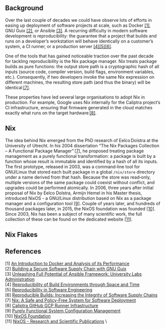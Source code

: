 ## Background

Over the last couple of decades we could have observe lots of efforts in easing up deployment of
software projects at scale, such as Docker [[1]](#1), GNU Guix [[2]](#2), or Ansible [[3]](#3).
A recurring difficulty in modern software development is reproducibility:
the guarantee that a project that builds and runs on a developer’s
workstation will behave identically on a customer’s system, a CI runner, or
a production server [[4]](#4)[[5]](#5)[[6]](#6).

One of the tools that has gained noticeable traction over the past decade
for tackling reproducibility is the Nix package manager. Nix treats package
builds as pure functions: the output store path is a cryptographic hash of
all inputs (source code, compiler version, build flags, environment
variables, etc.). Consequently, if two developers invoke the same Nix
expression on different machines, the resulting store path (and thus the
binary) will be identical [[7]](#7).

These properties have led several large organisations to adopt Nix in
production. For example, Google uses Nix internally for the Caliptra
project’s CI infrastructure, ensuring that firmware generated in the cloud matches
exactly what runs on the target hardware [[8]](#8).

## Nix

The idea behind Nix emerged from the PhD research of Eelco Dolstra at the
University of Utrecht.  In his 2004 dissertation “The Nix Packages
Collection – A Functional Package Manager” [[7]](#7), he proposed treating
package management as a purely functional transformation: a package is built
by a function whose result is immutable and identified by a hash of all its
inputs. The first prototype, released in 2003, was a command‑line tool for
GNU/Linux that stored each built package in a global `/nix/store` directory
under a name derived from that hash. Because the store was read‑only,
multiple versions of the same package could coexist without conflict, and
upgrades could be performed atomically.
In 2006, three years after initial proposal of Nix by Eelco Dolstra, Armijn Hemel in his Master thesis,
introduced NixOS - a GNU/Linux distribution based on Nix as a package manager and a configuration tool [[9]](#9).
Couple of years later, and hundreds of thousand packages later, in 2015, the NixOS foundation was founded [[10]](#10).
Since 2003, Nix has been a subject of many scientific work, the full collection of these can be found on the dedicated website [[11]](#11).

## Nix Flakes


## References

<a id="1">[1]</a> [An Introduction to Docker and Analysis of its Performance](https://www.researchgate.net/profile/Harrison-Bhatti/publication/318816158_An_Introduction_to_Docker_and_Analysis_of_its_Performance/links/61facc0c007fb504472fd6c7/An-Introduction-to-Docker-and-Analysis-of-its-Performance.pdf) \
<a id="2">[2]</a> [Building a Secure Software Supply Chain with GNU Guix](https://arxiv.org/pdf/2206.14606) \
<a id="3">[3]</a> [Unleashing Full Potential of Ansible Framework: University Labs Administration](https://doi.org/10.23919/FRUCT.2018.8468270) \
<a id="4">[4]</a> [Reproducibility of Build Environments through Space and Time](https://arxiv.org/abs/2402.00424) \
<a id="5">[5]</a> [Reproducibility in Software Engineering](https://zenodo.org/records/15315531) \
<a id="6">[6]</a> [Reproducible Builds: Increasing the Integrity of Software Supply Chains](https://doi.org/10.1109/MS.2021.3073045) \
<a id="7">[7]</a> [Nix: A Safe and Policy-Free System for Software Deployment](https://edolstra.github.io/pubs/nspfssd-lisa2004-final.pdf) \
<a id="8">[8]</a> [Caliptra GitHub GCP Runner Infrastructure](https://github.com/chipsalliance/caliptra-sw/tree/main/ci-tools/github-runner) \
<a id="9">[9]</a> [Purely Functional System Configuration Management](https://www.usenix.org/legacy/event/hotos07/tech/full_papers/dolstra/dolstra_html/) \
<a id="10">[10]</a> [NixOS Foundation](https://github.com/NixOS/foundation) \
<a id="11">[11]</a> [NixOS - Research and Scientific Publications](https://nixos.org/research/) \
